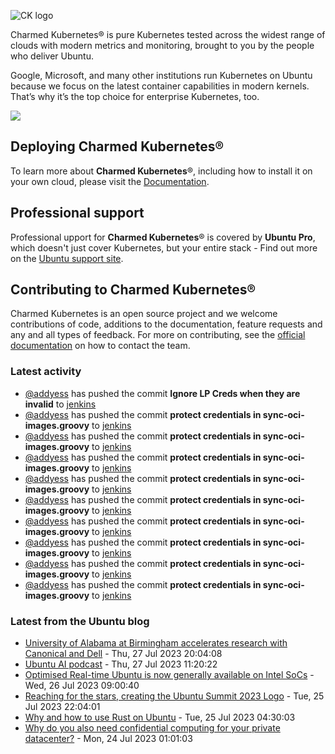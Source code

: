 ![CK logo](https://assets.ubuntu.com/v1/451d4cf4-Charmed+Kubernetes_RGB_onWhite_2022.svg)

Charmed Kubernetes® is pure Kubernetes tested across the widest range of clouds with modern metrics and monitoring, brought to you by the people who deliver Ubuntu.

Google, Microsoft, and many other institutions run Kubernetes on Ubuntu because we focus on the latest container capabilities in modern kernels. That’s why it’s the top choice for enterprise Kubernetes, too.

![](https://assets.ubuntu.com/v1/843c77b6-juju-at-a-glace.svg)

## Deploying Charmed Kubernetes®

To learn more about **Charmed Kubernetes**®, including how to install it on your own cloud, please visit the [Documentation][docs].

## Professional support

Professional upport for **Charmed Kubernetes**® is covered by **Ubuntu Pro**, which doesn't just cover Kubernetes, but your entire stack - Find out more on the [Ubuntu support site](https://ubuntu.com/support).

## Contributing to Charmed Kubernetes®

Charmed Kubernetes is an open source project and we welcome contributions of code, additions to the documentation, feature requests and any and all types of feedback. For more on contributing, see the [official documentation][get-in-touch] on how to contact the team.

<!-- LINKS -->
[docs]: https://ubuntu.com/kubernetes/docs
[get-in-touch]: https://ubuntu.com/kubernetes/docs/get-in-touch

### Latest activity

<!-- activity starts -->
 - [@addyess](https://github.com/addyess) has pushed the commit **Ignore LP Creds when they are invalid** to [jenkins](https://github.com/charmed-kubernetes/jenkins)
 - [@addyess](https://github.com/addyess) has pushed the commit **protect credentials in sync-oci-images.groovy** to [jenkins](https://github.com/charmed-kubernetes/jenkins)
 - [@addyess](https://github.com/addyess) has pushed the commit **protect credentials in sync-oci-images.groovy** to [jenkins](https://github.com/charmed-kubernetes/jenkins)
 - [@addyess](https://github.com/addyess) has pushed the commit **protect credentials in sync-oci-images.groovy** to [jenkins](https://github.com/charmed-kubernetes/jenkins)
 - [@addyess](https://github.com/addyess) has pushed the commit **protect credentials in sync-oci-images.groovy** to [jenkins](https://github.com/charmed-kubernetes/jenkins)
 - [@addyess](https://github.com/addyess) has pushed the commit **protect credentials in sync-oci-images.groovy** to [jenkins](https://github.com/charmed-kubernetes/jenkins)
 - [@addyess](https://github.com/addyess) has pushed the commit **protect credentials in sync-oci-images.groovy** to [jenkins](https://github.com/charmed-kubernetes/jenkins)
 - [@addyess](https://github.com/addyess) has pushed the commit **protect credentials in sync-oci-images.groovy** to [jenkins](https://github.com/charmed-kubernetes/jenkins)
 - [@addyess](https://github.com/addyess) has pushed the commit **protect credentials in sync-oci-images.groovy** to [jenkins](https://github.com/charmed-kubernetes/jenkins)
 - [@addyess](https://github.com/addyess) has pushed the commit **protect credentials in sync-oci-images.groovy** to [jenkins](https://github.com/charmed-kubernetes/jenkins)
<!-- activity ends -->

<!-- roadmap starts -->

<!-- roadmap ends -->

### Latest from the Ubuntu blog

<!-- blog starts -->
* [University of Alabama at Birmingham accelerates research with Canonical and Dell](https://ubuntu.com//blog/university-of-alabama-at-birmingham-accelerates-research-with-canonical-and-dell) - Thu, 27 Jul 2023 20:04:08 
* [Ubuntu AI podcast](https://ubuntu.com//blog/ubuntu-ai-podcast) - Thu, 27 Jul 2023 11:20:22 
* [Optimised Real-time Ubuntu is now generally available on Intel SoCs](https://ubuntu.com//blog/optimised-real-time-ubuntu-is-now-generally-available-on-intel-socs) - Wed, 26 Jul 2023 09:00:40 
* [Reaching for the stars, creating the Ubuntu Summit 2023 Logo](https://ubuntu.com//blog/reaching-for-the-stars-creating-the-ubuntu-summit-2023-logo) - Tue, 25 Jul 2023 22:04:01 
* [Why and how to use Rust on Ubuntu](https://ubuntu.com//blog/why-and-how-to-use-rust-on-ubuntu) - Tue, 25 Jul 2023 04:30:03 
* [Why do you also need confidential computing for your private datacenter?](https://ubuntu.com//blog/why-do-you-also-need-confidential-computing-for-your-private-datacenter) - Mon, 24 Jul 2023 01:01:03 
<!-- blog ends -->
